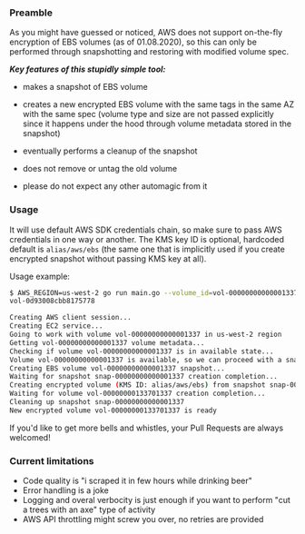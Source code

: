 ### Preamble

As you might have guessed or noticed, AWS does not support on-the-fly encryption of EBS volumes (as of 01.08.2020), so this can only be performed through snapshotting and restoring with modified volume spec.

***Key features of this stupidly simple tool:***

- makes a snapshot of EBS volume
- creates a new encrypted EBS volume with the same tags in the same AZ with the same spec (volume type and size are not passed explicitly since it happens under the hood through volume metadata stored in the snapshot)
- eventually performs a cleanup of the snapshot

- does not remove or untag the old volume
- please do not expect any other automagic from it

### Usage

It will use default AWS SDK credentials chain, so make sure to pass AWS credentials in one way or another. The KMS key ID is optional, hardcoded default is `alias/aws/ebs` (the same one that is implicitly used if you create encrypted snapshot without passing KMS key at all).

Usage example:

```bash
$ AWS_REGION=us-west-2 go run main.go --volume_id=vol-00000000000001337
vol-0d93008cbb8175778

Creating AWS client session...
Creating EC2 service...
Going to work with volume vol-00000000000001337 in us-west-2 region
Getting vol-00000000000001337 volume metadata...
Checking if volume vol-00000000000001337 is in available state...
Volume vol-00000000000001337 is available, so we can proceed with a snapshot
Creating EBS volume vol-00000000000001337 snapshot...
Waiting for snapshot snap-00000000000001337 creation completion...
Creating encrypted volume (KMS ID: alias/aws/ebs) from snapshot snap-00000000000001337 in us-west-2a and restoring the tags
Waiting for volume vol-00000000133701337 creation completion...
Cleaning up snapshot snap-00000000000001337
New encrypted volume vol-00000000133701337 is ready
```

If you'd like to get more bells and whistles, your Pull Requests are always welcomed!

### Current limitations

- Code quality is "i scraped it in few hours while drinking beer"
- Error handling is a joke
- Logging and overal verbocity is just enough if you want to perform "cut a trees with an axe" type of activity
- AWS API throttling might screw you over, no retries are provided
